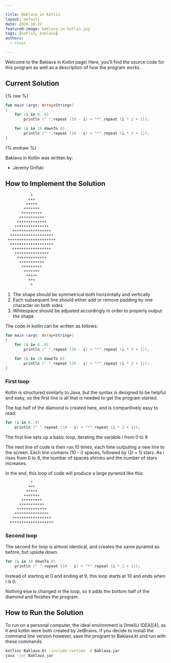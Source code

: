 ```yaml
---

title: Baklava in Kotlin
layout: default
date: 2020-10-22
featured-image: baklava-in-kotlin.jpg
tags: [kotlin, baklava]
authors:
  - stuin

---
```


Welcome to the Baklava in Kotlin page! Here, you'll find the source code for this program as well as a description of how the program works.

## Current Solution

{% raw %}

```kotlin
fun main (args: Array<String>)
{
    for (i in 0..9)
        println (" ".repeat (10 - i) + "*".repeat (i * 2 + 1));

    for (i in 10 downTo 0)
        println (" ".repeat (10 - i) + "*".repeat (i * 2 + 1));
}
```

{% endraw %}

Baklava in Kotlin was written by:

- Jeremy Grifski

## How to Implement the Solution


               *
              ***
             *****
            *******
           *********
          ***********
         *************
        ***************
       *****************
      *******************
     *********************
      *******************
       *****************
        ***************
         *************
          ***********
           *********
            *******
             *****
              ***
               *

1.  The shape should be symmetrical both horizontally and vertically
2.  Each subsequent line should either add or remove padding by one character on both sides
3.  Whitespace should be adjusted accordingly in order to properly output the shape

The code in kotlin can be written as follows:
```kotlin
fun main (args: Array<String>)
{
    for (i in 0..9)
        println (" ".repeat (10 - i) + "*".repeat (i * 2 + 1));

    for (i in 10 downTo 0)
        println (" ".repeat (10 - i) + "*".repeat (i * 2 + 1));
}
```

### First loop
Kotlin is structured similarly to Java, but the syntax is designed to be helpful and easy, so the first line is all that is needed to get the program started.

The top half of the diamond is created here, and is comparitively easy to read:
```kotlin
for (i in 0..9)
    println (" ".repeat (10 - i) + "*".repeat (i * 2 + 1));
```
The first line sets up a basic loop, iterating the variable i from 0 to 9

The next line of code is then run 10 times, each time outputing a new line to the screen.
Each line contains (10 - i) spaces, followed by (2i + 1) stars. As i rises from 0 to 9, the number of spaces shrinks and the number of stars increases.

In the end, this loop of code will produce a large pyramid like this:

               *
              ***
             *****
            *******
           *********
          ***********
         *************
        ***************
       *****************
      *******************

### Second loop
The second for loop is almost identical, and creates the same pyramid as before, but upside down.
```kotlin
for (i in 10 downTo 0)
    println (" ".repeat (10 - i) + "*".repeat (i * 2 + 1));
```
Instead of starting at 0 and ending at 9, this loop starts at 10 and ends when i is 0.

Nothing else is changed in the loop, so it adds the bottom half of the diamond and finishes the program.


## How to Run the Solution


To run on a personal computer, the ideal environment is [IntelliJ IDEA][4], as it and kotlin were both created by JetBrains.
If you decide to install the command line version however, save the program to Baklava.kt and run with these commands.
```bash
kotlinc Baklava.kt -include-runtime -d Baklava.jar
java -jar Baklava.jar
```
